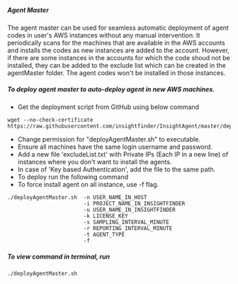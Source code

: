 ##### Agent Master
The agent master can be used for seamless automatic deployment of agent codes in user's AWS instances without any manual intervention. It periodically scans for the machines that are available in the AWS accounts and installs the codes as new instances are added to the account. However, if there are some instances in the accounts for which the code shoud not be installed, they can be added to the exclude list which can be created in the agentMaster folder. The agent codes won't be installed in those instances.



##### To deploy agent master to auto-deploy agent in new AWS machines.

- Get the deployment script from GitHub using below command
```
wget --no-check-certificate https://raw.githubusercontent.com/insightfinder/InsightAgent/master/deployment/deployAgentMaster.sh
```
- Change permission for "deployAgentMaster.sh" to executable.
- Ensure all machines have the same login username and password.
- Add a new file 'excludeList.txt' with Private IPs (Each IP in a new line) of instances where you don't want to install the agents.
- In case of 'Key based Authentication', add the file to the same path.
- To deploy run the following command
- To force install agent on all instance, use -f flag.
```
./deployAgentMaster.sh  -n USER_NAME_IN_HOST
                        -i PROJECT_NAME_IN_INSIGHTFINDER
                        -u USER_NAME_IN_INSIGHTFINDER
                        -k LICENSE_KEY
                        -s SAMPLING_INTERVAL_MINUTE
                        -r REPORTING_INTERVAL_MINUTE
                        -t AGENT_TYPE
                        -f
```
##### To view command in terminal, run
```
./deployAgentMaster.sh
```
